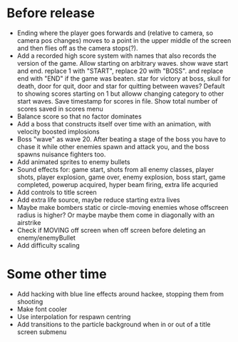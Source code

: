 # Before release

- Ending where the player goes forwards and (relative to camera, so camera pos changes) moves to a point in the upper middle of the screen and then flies off as the camera stops(?).
- Add a recorded high score system with names that also records the version of the game. Allow starting on arbitrary waves. show wave start and end. replace 1 with "START", replace 20 with "BOSS". and replace end with "END" if the game was beaten. star for victory at boss, skull for death, door for quit, door and star for quitting between waves? Default to showing scores starting on 1 but alloww changing category to other start waves. Save timestamp for scores in file. Show total number of scores saved in scores menu
- Balance score so that no factor dominates
- Add a boss that constructs itself over time with an animation, with velocity boosted implosions
- Boss "wave" as wave 20. After beating a stage of the boss you have to chase it while other enemies spawn and attack you, and the boss spawns nuisance fighters too.
- Add animated sprites to enemy bullets
- Sound effects for: game start, shots from all enemy classes, player shots, player explosion, game over, enemy explosion, boss start, game completed, powerup acquired, hyper beam firing, extra life acquried
- Add controls to title screen
- Add extra life source, maybe reduce starting extra lives
- Maybe make bombers static or circle-moving enemies whose offscreen radius is higher? Or maybe maybe them come in diagonally with an airstrike
- Check if MOVING off screen when off screen before deleting an enemy/enemyBullet
- Add difficulty scaling

# Some other time
- Add hacking with blue line effects around hackee, stopping them from shooting
- Make font cooler
- Use interpolation for respawn centring
- Add transitions to the particle background when in or out of a title screen submenu
